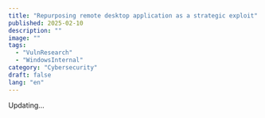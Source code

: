 ```yaml
---
title: "Repurposing remote desktop application as a strategic exploit"
published: 2025-02-10
description: ""
image: ""
tags:
  - "VulnResearch"
  - "WindowsInternal"
category: "Cybersecurity"
draft: false 
lang: "en"
---
```


Updating...